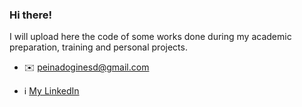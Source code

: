 ### Hi there!

I will upload here the code of some works done during my academic preparation, training and personal projects.

- ✉️ peinadoginesd@gmail.com

- ℹ️ [My LinkedIn](https://www.linkedin.com/in/daniel-peinado-ginés-874a91214)
